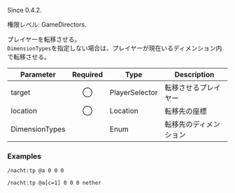 Since 0.4.2.

権限レベル: GameDirectors.

プレイヤーを転移させる。  
`DimensionTypes`を指定しない場合は、プレイヤーが現在いるディメンション内で転移させる。

| Parameter      | Required | Type           | Description            |
| -------------- | :------: | -------------- | ---------------------- |
| target         |    ◯     | PlayerSelector | 転移させるプレイヤー   |
| location       |    ◯     | Location       | 転移先の座標           |
| DimensionTypes |          | Enum           | 転移先のディメンション |

### Examples

```
/nacht:tp @a 0 0 0
```

```
/nacht:tp @a[c=1] 0 0 0 nether
```
